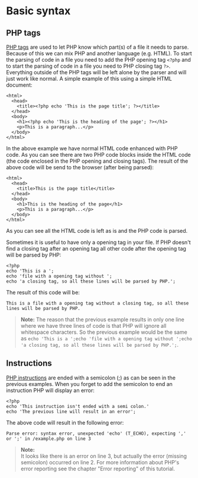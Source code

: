 Basic syntax
============

PHP tags
--------

[PHP tags][php-tags] are used to let PHP know which part(s) of a file it needs to parse. Because of this we can mix PHP and another language (e.g. HTML). To start the parsing of code in a file you need to add the PHP opening tag `<?php` and to start the parsing of code in a file you need to PHP closing tag `?>`. Everything outside of the PHP tags will be left alone by the parser and will just work like normal. A simple example of this using a simple HTML document:

    <html>
      <head>
        <title><?php echo 'This is the page title'; ?></title>
      </head>
      <body>
        <h1><?php echo 'This is the heading of the page'; ?></h1>
        <p>This is a paragraph...</p>
      </body>
    </html>

In the above example we have normal HTML code enhanced with PHP code. As you can see there are two PHP code blocks inside the HTML code (the code enclosed in the PHP opening and closing tags). The result of the above code will be send to the browser (after being parsed):

    <html>
      <head>
        <title>This is the page title</title>
      </head>
      <body>
        <h1>This is the heading of the page</h1>
        <p>This is a paragraph...</p>
      </body>
    </html>

As you can see all the HTML code is left as is and the PHP code is parsed.

Sometimes it is useful to have only a opening tag in your file. If PHP doesn't find a closing tag after an opening tag all other code after the opening tag will be parsed by PHP:

    <?php
    echo 'This is a ';
    echo 'file with a opening tag without ';
    echo 'a closing tag, so all these lines will be parsed by PHP.';

The result of this code will be:

    This is a file with a opening tag without a closing tag, so all these lines will be parsed by PHP.

> **Note:**
> The reason that the previous example results in only one line where we have three lines of code is that PHP will ignore all whitespace characters. So the previous example would be the same as `echo 'This is a ';echo 'file with a opening tag without ';echo 'a closing tag, so all these lines will be parsed by PHP.';`.

Instructions
------------

[PHP instructions][instructions] are ended with a semicolon (;) as can be seen in the previous examples. When you forget to add the semicolon to end an instruction PHP will display an error:

    <?php
    echo 'This instruction isn't ended with a semi colon.'
    echo 'The previous line will result in an error';

The above code will result in the following error:

    Parse error: syntax error, unexpected 'echo' (T_ECHO), expecting ',' or ';' in /example.php on line 3

> **Note:**  
> It looks like there is an error on line 3, but actually the error (missing semicolon) occurred on line 2. For more information about PHP's error reporting see the chapter "Error reporting" of this tutorial.

[php-tags]:http://php.net/manual/en/language.basic-syntax.phptags.php
[instructions]:http://php.net/manual/en/language.basic-syntax.instruction-separation.php